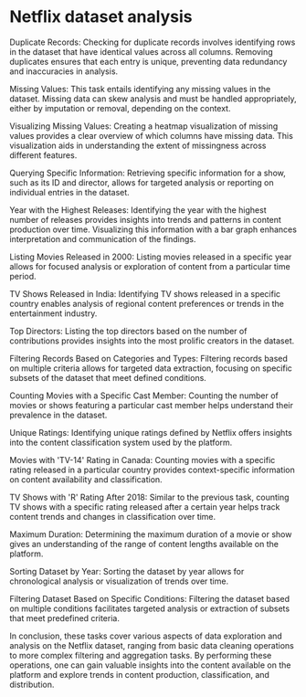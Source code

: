 # Netflix dataset analysis
Duplicate Records: Checking for duplicate records involves identifying rows in the dataset that have identical values across all columns. Removing duplicates ensures that each entry is unique, preventing data redundancy and inaccuracies in analysis.

Missing Values: This task entails identifying any missing values in the dataset. Missing data can skew analysis and must be handled appropriately, either by imputation or removal, depending on the context.

Visualizing Missing Values: Creating a heatmap visualization of missing values provides a clear overview of which columns have missing data. This visualization aids in understanding the extent of missingness across different features.

Querying Specific Information: Retrieving specific information for a show, such as its ID and director, allows for targeted analysis or reporting on individual entries in the dataset.

Year with the Highest Releases: Identifying the year with the highest number of releases provides insights into trends and patterns in content production over time. Visualizing this information with a bar graph enhances interpretation and communication of the findings.

Listing Movies Released in 2000: Listing movies released in a specific year allows for focused analysis or exploration of content from a particular time period.

TV Shows Released in India: Identifying TV shows released in a specific country enables analysis of regional content preferences or trends in the entertainment industry.

Top Directors: Listing the top directors based on the number of contributions provides insights into the most prolific creators in the dataset.

Filtering Records Based on Categories and Types: Filtering records based on multiple criteria allows for targeted data extraction, focusing on specific subsets of the dataset that meet defined conditions.

Counting Movies with a Specific Cast Member: Counting the number of movies or shows featuring a particular cast member helps understand their prevalence in the dataset.

Unique Ratings: Identifying unique ratings defined by Netflix offers insights into the content classification system used by the platform.

Movies with 'TV-14' Rating in Canada: Counting movies with a specific rating released in a particular country provides context-specific information on content availability and classification.

TV Shows with 'R' Rating After 2018: Similar to the previous task, counting TV shows with a specific rating released after a certain year helps track content trends and changes in classification over time.

Maximum Duration: Determining the maximum duration of a movie or show gives an understanding of the range of content lengths available on the platform.

Sorting Dataset by Year: Sorting the dataset by year allows for chronological analysis or visualization of trends over time.

Filtering Dataset Based on Specific Conditions: Filtering the dataset based on multiple conditions facilitates targeted analysis or extraction of subsets that meet predefined criteria.

In conclusion, these tasks cover various aspects of data exploration and analysis on the Netflix dataset, ranging from basic data cleaning operations to more complex filtering and aggregation tasks. By performing these operations, one can gain valuable insights into the content available on the platform and explore trends in content production, classification, and distribution.






